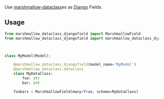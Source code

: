 Use [marshmallow-dataclass](https://github.com/lovasoa/marshmallow_dataclass)es as [Django](https://github.com/django/django) Fields.

## Usage
```python
from marshmallow_dataclass_djangofield import MarshmallowField
from marshmallow_dataclass_djangofield import marshmallow_dataclass_djangofield



class MyModel(Model):

    @marshmallow_dataclass_djangofield(model_name='MyModel')
    @marshmallow_dataclass.dataclass
    class MyDataClass:
        foo: str
        bar: int

    foobars = MarshmallowField(many=True, schema=MyDataClass)
```

